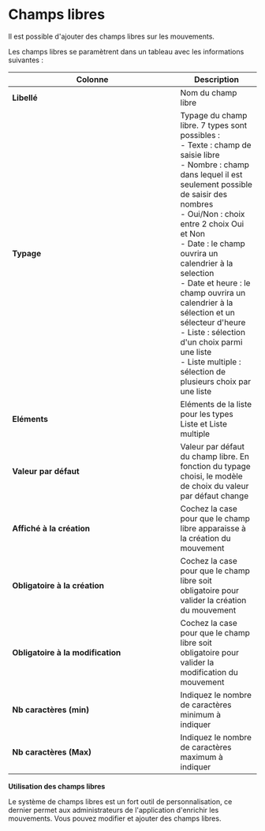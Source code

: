 # Champs libres

Il est possible d'ajouter des champs libres sur les mouvements.

Les champs libres se paramètrent dans un tableau avec les informations suivantes :&#x20;

<table><thead><tr><th width="325">Colonne</th><th>Description</th></tr></thead><tbody><tr><td><strong>Libellé</strong></td><td>Nom du champ libre</td></tr><tr><td><strong>Typage</strong></td><td>Typage du champ libre. 7 types sont possibles : <br>- Texte : champ de saisie libre<br>- Nombre : champ dans lequel il est seulement possible de saisir des nombres<br>- Oui/Non : choix entre 2 choix Oui et Non<br>- Date : le champ ouvrira un calendrier à la selection<br>- Date et heure : le champ ouvrira un calendrier à la sélection et un sélecteur d'heure<br>- Liste : sélection d'un choix parmi une liste<br>- Liste multiple : sélection de plusieurs choix par une liste</td></tr><tr><td><strong>Eléments</strong></td><td>Eléments de la liste pour les types Liste et Liste multiple</td></tr><tr><td><strong>Valeur par défaut</strong></td><td>Valeur par défaut du champ libre. En fonction du typage choisi, le modèle de choix du valeur par défaut change</td></tr><tr><td><strong>Affiché à la création</strong></td><td>Cochez la case pour que le champ libre apparaisse à la création du mouvement</td></tr><tr><td><strong>Obligatoire à la création</strong></td><td>Cochez la case pour que le champ libre soit obligatoire pour valider la création du mouvement</td></tr><tr><td><strong>Obligatoire à la modification</strong></td><td>Cochez la case pour que le champ libre soit obligatoire pour valider la modification du mouvement</td></tr><tr><td><strong>Nb caractères (min)</strong></td><td>Indiquez le nombre de caractères minimum à indiquer</td></tr><tr><td><strong>Nb caractères (Max)</strong></td><td>Indiquez le nombre de caractères maximum à indiquer</td></tr></tbody></table>

**Utilisation des champs libres**&#x20;

Le système de champs libres est un fort outil de personnalisation, ce dernier permet aux administrateurs de l'application d'enrichir les mouvements. Vous pouvez modifier et ajouter des champs libres.
